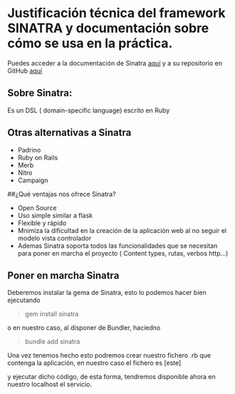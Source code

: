 # Justificación técnica del framework SINATRA y documentación sobre cómo se usa en la práctica.

Puedes acceder a la documentación de Sinatra [aquí](http://sinatrarb.com/documentation.html) y a su repositorio en GitHub [aquí](https://github.com/sinatra/sinatra)

## Sobre Sinatra:

Es un DSL ( domain-specific language) escrito en Ruby

## Otras alternativas a Sinatra

* Padrino
* Ruby on Rails
* Merb
* Nitro
* Campaign

##¿Qué ventajas nos ofrece Sinatra?
* Open Source
* Uso simple similar a flask
* Flexible y rápido
* Mnimiza la dificultad en la creación de la aplicación web al no seguir el modelo vista controlador
* Ademas Sinatra soporta todos las funcionalidades que se necesitan para poner en marcha el proyecto ( Content types, rutas, verbos http...)

## Poner en marcha Sinatra

Deberemos instalar la gema de Sinatra, esto lo podemos hacer bien ejecutando 

> gem install sinatra

o en nuestro caso, al disponer de Bundler, haciedno 

> bundle add sinatra

Una vez tenemos hecho esto podremos crear nuestro fichero .rb que contenga la aplicación, en nuestro caso el fichero es [este]

y ejecutar dicho código, de esta forma, tendremos disponible ahora en nuestro localhost el servicio.


